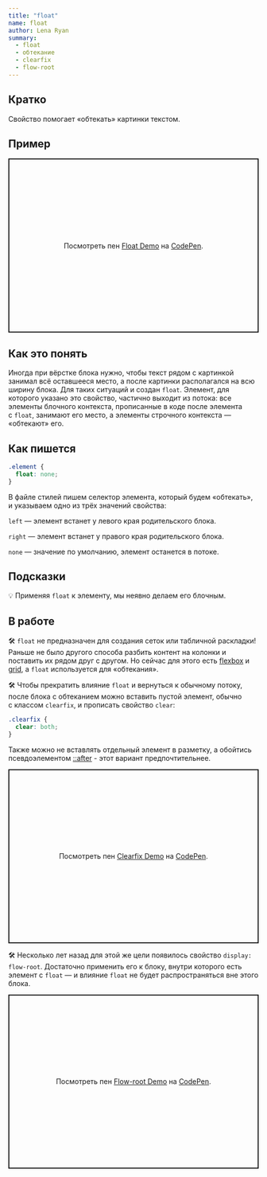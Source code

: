 ```yaml
---
title: "float"
name: float
author: Lena Ryan
summary:
  - float
  - обтекание
  - clearfix
  - flow-root
---
```


## Кратко

Свойство помогает «обтекать» картинки текстом.

## Пример

<p class="codepen" data-height="350" data-theme-id="light" data-default-tab="result" data-user="lenaryan" data-slug-hash="PobvRGz" style="height: 350px; box-sizing: border-box; display: flex; align-items: center; justify-content: center; border: 2px solid; margin: 1em 0; padding: 1em;" data-pen-title="Float Demo">
  <span>Посмотреть пен <a href="https://codepen.io/lenaryan/pen/PobvRGz">
  Float Demo</a> на <a href="https://codepen.io">CodePen</a>.</span>
</p>
<script async src="https://cpwebassets.codepen.io/assets/embed/ei.js"></script>

## Как это понять

Иногда при вёрстке блока нужно, чтобы текст рядом с&nbsp;картинкой занимал всё оставшееся место, а&nbsp;после картинки располагался на&nbsp;всю ширину блока. Для таких ситуаций и&nbsp;создан `float`. Элемент, для которого указано это свойство, частично выходит из&nbsp;потока: все элементы блочного контекста, прописанные в&nbsp;коде после элемента с&nbsp;`float`, занимают его место, а&nbsp;элементы строчного контекста — «обтекают» его.

## Как пишется

```css
.element {
  float: none;
}
```

В&nbsp;файле стилей пишем селектор элемента, который будем «обтекать», и&nbsp;указываем одно из&nbsp;трёх значений свойства:

`left` — элемент встанет у&nbsp;левого края родительского блока.

`right` — элемент встанет у&nbsp;правого края родительского блока.

`none` — значение по&nbsp;умолчанию, элемент останется в&nbsp;потоке.

## Подсказки

💡 Применяя `float` к элементу, мы неявно делаем его блочным.

## В работе

🛠 `float` не&nbsp;предназначен для создания сеток или табличной раскладки! Раньше не было другого способа разбить контент на колонки и поставить их рядом друг с другом. Но сейчас для этого есть [flexbox](https://y-doka.site/css/long/flexbox-guide/) и [grid](https://y-doka.site/css/long/grid-guide/), а `float` используется для «обтекания».

🛠 Чтобы прекратить влияние `float` и&nbsp;вернуться к&nbsp;обычному потоку, после блока с&nbsp;обтеканием можно вставить пустой элемент, обычно с&nbsp;классом `clearfix`, и&nbsp;прописать свойство `clear`:

```css
.clearfix {
  clear: both;
}
```

Также можно не вставлять отдельный элемент в разметку, а обойтись псевдоэлементом [::after](https://y-doka.site/css/doka/after/) - этот вариант предпочтительнее.

<p class="codepen" data-height="350" data-theme-id="light" data-default-tab="result" data-user="lenaryan" data-slug-hash="JjEyxra" style="height: 350px; box-sizing: border-box; display: flex; align-items: center; justify-content: center; border: 2px solid; margin: 1em 0; padding: 1em;" data-pen-title="Clearfix Demo">
  <span>Посмотреть пен <a href="https://codepen.io/lenaryan/pen/JjEyxra">
  Clearfix Demo</a> на <a href="https://codepen.io">CodePen</a>.</span>
</p>
<script async src="https://cpwebassets.codepen.io/assets/embed/ei.js"></script>

🛠 Несколько лет назад для этой же цели появилось свойство `display: flow-root`. Достаточно применить его к&nbsp;блоку, внутри которого есть элемент с `float` — и&nbsp;влияние `float` не&nbsp;будет распространяться вне этого блока.

<p class="codepen" data-height="350" data-theme-id="light" data-default-tab="result" data-user="lenaryan" data-slug-hash="JjEyxpm" style="height: 350px; box-sizing: border-box; display: flex; align-items: center; justify-content: center; border: 2px solid; margin: 1em 0; padding: 1em;" data-pen-title="Flow-root Demo">
  <span>Посмотреть пен <a href="https://codepen.io/lenaryan/pen/JjEyxpm">
  Flow-root Demo</a> на <a href="https://codepen.io">CodePen</a>.</span>
</p>
<script async src="https://cpwebassets.codepen.io/assets/embed/ei.js"></script>
